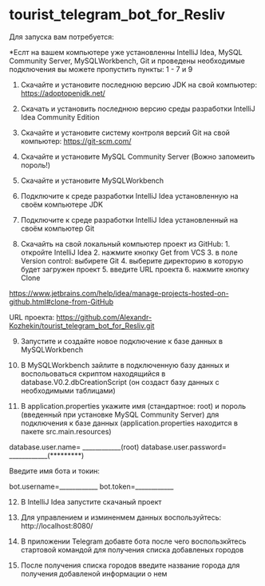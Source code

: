 # tourist_telegram_bot_for_Resliv

Для запуска вам потребуется: 

*Еслт на вашем компьютере уже установленны  IntelliJ Idea, MySQL Community Server, MySQLWorkbench, Git 
и проведены необходимые подключения вы можете пропустить пункты: 1 - 7 и 9

1. Скачайте и установите последнюю версию JDK на свой компьютер:
https://adoptopenjdk.net/

2. Скачать и установить последнюю версию среды разработки IntelliJ Idea Community Edition

3. Скачайте и установите систему контроля версий Git на свой компьютер:
https://git-scm.com/

4. Скачайте и установите MySQL Community Server (Вожно запомеить пороль!)

5. Скачайте и установите MySQLWorkbench

6. Подключите к среде разработки IntelliJ Idea установленную на своём компьютере JDK

7. Подключите к среде разработки IntelliJ Idea установленный на своём компьютер Git
 
8. Скачайть на свой локальный компьютер проект из GitHub: 
            1. откройте IntelliJ Idea
            2. нажмите кнопку Get from VCS
            3. в поле Version control: выбирете Git
            4. выберите директорию в которую будет загружен проект
            5. введите URL проекта 
            6. нажмите кнопку Clone

https://www.jetbrains.com/help/idea/manage-projects-hosted-on-github.html#clone-from-GitHub

URL проекта: https://github.com/Alexandr-Kozhekin/tourist_telegram_bot_for_Resliv.git

9. Запустите и создайте новое подключение к базе данных в MySQLWorkbench

10. В MySQLWorkbench зайлите в подключенную базу данных и воспольоваться скриптом находящийся в database.V0.2.dbCreationScript (он создаст базу данных с необходимыми таблицами)

11. В application.properties укажите имя (стандартное: root) и пороль (введенный при установке MySQL Community Server) 
для подключения к базе данных (application.properties находится в пакете src.main.resources)

   database.user.name= ____________(root)
   database.user.password= ____________(*********)
      
Введите имя бота и токин:

   bot.username=____________
   bot.token=____________
      
12. В IntelliJ Idea запустите скачаный проект

13. Для управлением и изминенмем данных воспользуйтесь: 
http://localhost:8080/

14. В приложении Telegram добавте бота после чего воспользкйтесь стартовой командой для получения списка добавленых городов

15. После получения списка городов введите название города для получения добавленой информации о нем

